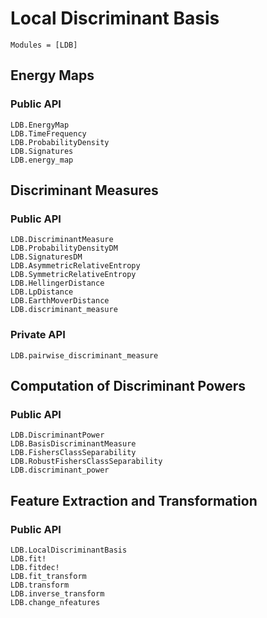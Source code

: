 # Local Discriminant Basis

```@index
Modules = [LDB]
```

## Energy Maps
### Public API
```@docs
LDB.EnergyMap
LDB.TimeFrequency
LDB.ProbabilityDensity
LDB.Signatures
LDB.energy_map
```

## Discriminant Measures
### Public API
```@docs
LDB.DiscriminantMeasure
LDB.ProbabilityDensityDM
LDB.SignaturesDM
LDB.AsymmetricRelativeEntropy
LDB.SymmetricRelativeEntropy
LDB.HellingerDistance
LDB.LpDistance
LDB.EarthMoverDistance
LDB.discriminant_measure
```

### Private API
```@docs
LDB.pairwise_discriminant_measure
```

## Computation of Discriminant Powers
### Public API
```@docs
LDB.DiscriminantPower
LDB.BasisDiscriminantMeasure
LDB.FishersClassSeparability
LDB.RobustFishersClassSeparability
LDB.discriminant_power
```

## Feature Extraction and Transformation
### Public API
```@docs
LDB.LocalDiscriminantBasis
LDB.fit!
LDB.fitdec!
LDB.fit_transform
LDB.transform
LDB.inverse_transform
LDB.change_nfeatures
```
